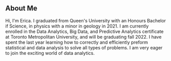 ## About Me

Hi, I'm Erica. I graduated from Queen's University with an Honours Bachelor if Science,
in physics with a minor in geology in 2021. I am currently enrolled in the Data Analytics, Big Data, and 
Predictive Analytics certificate at Toronto Metropolitan University, and will be graduating fall 2022. I have 
spent the last year learning how to correctly and efficiently preform statistical and data analysis to solve all 
types of problems. I am very eager to join the exciting world of data analytics. 






